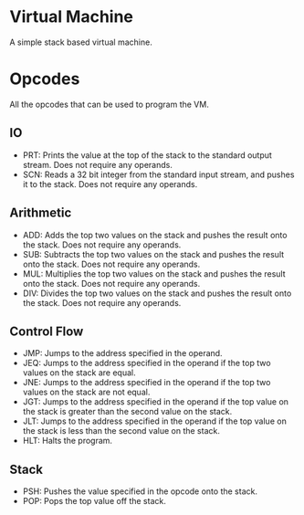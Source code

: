 # Virtual Machine

A simple stack based virtual machine. 

# Opcodes
All the opcodes that can be used to program the VM.

## IO
* PRT: Prints the value at the top of the stack to the standard output stream. Does not require any operands.
* SCN: Reads a 32 bit integer from the standard input stream, and pushes it to the stack. Does not require any operands.

## Arithmetic
* ADD: Adds the top two values on the stack and pushes the result onto the stack. Does not require any operands.
* SUB: Subtracts the top two values on the stack and pushes the result onto the stack. Does not require any operands.
* MUL: Multiplies the top two values on the stack and pushes the result onto the stack. Does not require any operands.
* DIV: Divides the top two values on the stack and pushes the result onto the stack. Does not require any operands.

## Control Flow
* JMP: Jumps to the address specified in the operand.
* JEQ: Jumps to the address specified in the operand if the top two values on the stack are equal.
* JNE: Jumps to the address specified in the operand if the top two values on the stack are not equal.
* JGT: Jumps to the address specified in the operand if the top value on the stack is greater than the second value on the stack.
* JLT: Jumps to the address specified in the operand if the top value on the stack is less than the second value on the stack.
* HLT: Halts the program. 

## Stack
* PSH: Pushes the value specified in the opcode onto the stack. 
* POP: Pops the top value off the stack.
